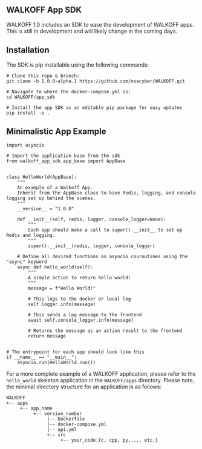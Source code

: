## WALKOFF App SDK

WALKOFF 1.0 includes an SDK to ease the development of WALKOFF apps. This is still in development and will likely change 
in the coming days.

## Installation
The SDK is pip installable using the following commands:

```
# Clone this repo & branch:
git clone -b 1.0.0-alpha.1 https://github.com/nsacyber/WALKOFF.git

# Navigate to where the docker-compose.yml is:
cd WALKOFF/app_sdk

# Install the app SDK as an editable pip package for easy updates
pip install -e .
```

## Minimalistic App Example
```
import asyncio

# Import the application base from the sdk
from walkoff_app_sdk.app_base import AppBase


class HelloWorld(AppBase):
    """
    An example of a Walkoff App.
    Inherit from the AppBase class to have Redis, logging, and console logging set up behind the scenes.
    """
    __version__ = "1.0.0"

    def __init__(self, redis, logger, console_logger=None):
        """
        Each app should make a call to super().__init__ to set up Redis and logging.
        """
        super().__init__(redis, logger, console_logger)
    
    # Define all desired functions as asyncio couroutines using the "async" keyword
    async def hello_world(self):
        """
        A simple action to return hello world!
        """
        message = f"Hello World!"

        # This logs to the docker or local log
        self.logger.info(message)

        # This sends a log message to the frontend
        await self.console_logger.info(message)
        
        # Returns the message as an action result to the frontend
        return message


# The entrypoint for each app should look like this
if __name__ == "__main__":
    asyncio.run(HelloWorld.run())
```
For a more complete example of a WALKOFF application, please refer to the `hello_world` skeleton application in the 
`WALKOFF/apps` directory. 
Please note, the minimal directory structure for an application is as follows:
```
WALKOFF
+-- apps
     +-- app_name 
          +-- version_number
               |-- Dockerfile
               |-- docker-compose.yml
               |-- api.yml
               +-- src
                    +-- your_code.{c, cpp, py,..., etc.} 
```
